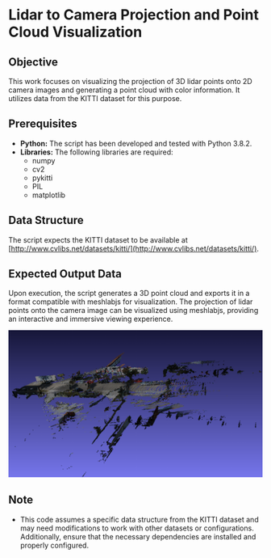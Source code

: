# Lidar to Camera Projection and Point Cloud Visualization

## Objective

This work focuses on visualizing the projection of 3D lidar points onto 2D camera images and generating a point cloud with color information. It utilizes data from the KITTI dataset for this purpose.


## Prerequisites

- **Python:** The script has been developed and tested with Python 3.8.2.
- **Libraries:** The following libraries are required:
  - numpy
  - cv2
  - pykitti
  - PIL
  - matplotlib

## Data Structure

The script expects the KITTI dataset to be available at [http://www.cvlibs.net/datasets/kitti/](http://www.cvlibs.net/datasets/kitti/).

## Expected Output Data

Upon execution, the script generates a 3D point cloud and exports it in a format compatible with meshlabjs for visualization. The projection of lidar points onto the camera image can be visualized using meshlabjs, providing an interactive and immersive viewing experience.

![Camera view with lidar points projected](assets/1.png)


## Note

- This code assumes a specific data structure from the KITTI dataset and may need modifications to work with other datasets or configurations. Additionally, ensure that the necessary dependencies are installed and properly configured.
